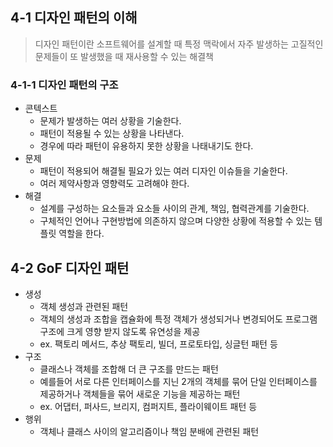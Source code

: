 ## 4-1 디자인 패턴의 이해
> 디자인 패턴이란 소프트웨어를 설계할 때 특정 맥락에서 자주 발생하는 고질적인 문제들이 또 발생했을 때 재사용할 수 있는 해결책

### 4-1-1 디자인 패턴의 구조
- 콘텍스트 
    - 문제가 발생하는 여러 상황을 기술한다.
    - 패턴이 적용될 수 있는 상황을 나타낸다.
    - 경우에 따라 패턴이 유용하지 못한 상황을 나태내기도 한다.
- 문제
    - 패턴이 적용되어 해결될 필요가 있는 여러 디자인 이슈들을 기술한다.
    - 여러 제약사항과 영향력도 고려해야 한다.
- 해결
    - 설계를 구성하는 요소들과 요소들 사이의 관계, 책임, 협력관계를 기술한다.
    - 구체적인 언어나 구현방법에 의존하지 않으며 다양한 상황에 적용할 수 있는 템플릿 역할을 한다.

## 4-2 GoF 디자인 패턴

- 생성
    - 객체 생성과 관련된 패턴
    - 객체의 생성과 조합을 캡슐화에 특정 객체가 생성되거나 변경되어도 프로그램 구조에 크게 영향 받지 않도록 유연성을 제공
    - ex. 팩토리 메서드, 추상 팩토리, 빌더, 프로토타입, 싱글턴 패턴 등
- 구조
    - 클래스나 객체를 조합해 더 큰 구조를 만드는 패턴
    - 예를들어 서로 다른 인터페이스를 지닌 2개의 객체를 묶어 단일 인터페이스를 제공하거나 객체들을 묶어 새로운 기능을 제공하는 패턴
    - ex. 어댑터, 퍼사드, 브리지, 컴퍼지트, 플라이웨이트 패턴 등
- 행위
    - 객체나 클래스 사이의 알고리즘이나 책임 분배에 관련된 패턴
